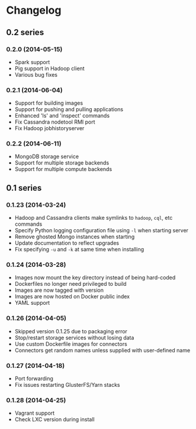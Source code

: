 # Changelog

## 0.2 series

### 0.2.0 (2014-05-15)

- Spark support 
- Pig support in Hadoop client
- Various bug fixes

### 0.2.1 (2014-06-04)

- Support for building images
- Support for pushing and pulling applications
- Enhanced  'ls' and 'inspect' commands
- Fix Cassandra nodetool RMI port
- Fix Hadoop jobhistoryserver

### 0.2.2 (2014-06-11)

- MongoDB storage service
- Support for multiple storage backends
- Support for multiple compute backends

## 0.1 series

### 0.1.23 (2014-03-24)

- Hadoop and Cassandra clients make symlinks to `hadoop`, `cql`, etc commands
- Specify Python logging configuration file using `-l` when starting server
- Remove ghosted Mongo instances when starting
- Update documentation to reflect upgrades
- Fix specifying `-u` and `-k` at same time when installing

### 0.1.24 (2014-03-28)

- Images now mount the key directory instead of being hard-coded
- Dockerfiles no longer need privileged to build
- Images are now tagged with version
- Images are now hosted on Docker public index
- YAML support

### 0.1.26 (2014-04-05)

- Skipped version 0.1.25 due to packaging error
- Stop/restart storage services without losing data
- Use custom Dockerfile images for connectors
- Connectors get random names unless supplied with user-defined name

### 0.1.27 (2014-04-18)

- Port forwarding
- Fix issues restarting GlusterFS/Yarn stacks

### 0.1.28 (2014-04-25)

- Vagrant support
- Check LXC version during install


